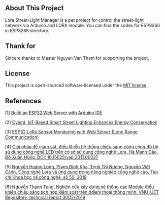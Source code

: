 
## About This Project

Lora Street-Light Manager is a pet project for control the street-light network via Arduino and LORA module. You can find the codes for ESP8266 in ESP8266 directory.

## Thank for

Sincere thanks to Master Nguyen Van Them for supporting the project.

## License

This project is open-sourced software licensed under the [MIT license](https://opensource.org/licenses/MIT).

## References

[1] [Build an ESP32 Web Server with Arduino IDE](https://www.musicjinni.net/KZvv6xXWgPa/Build-an-ESP32-Web-Server-withArduino-IDE.html)

[2] [Cyient, IoT-Based Smart Street Lighting Enhances Energy Conservation](https://www.youtube.com/watch?v=nVhL0cv5a5s)

[3] [ESP32 LoRa Sensor Monitoring with Web Server (Long Range Communication)](https://randomnerdtutorials.com/esp32-lora-sensor-web-server/)

[4] [Giải pháp để giám sát, điều khiển hệ thống chiếu sáng công cộng đô thị sử dụng công nghệ LED trên cơ sở sử dụng công nghệ Lora. Hà Mạnh Đào, Đỗ Xuân Hùng. DOI: 10.15625/vap.2017.00027](http://proceeding.vap.ac.vn/index.php/proceedingvap/article/view/2017.00027)

[5] [Nguyễn Hoàng Long, Phạm Đình Kha, Trịnh Thị Nương, Nguyễn Viết Cảnh, Công nghệ Lora và ứng dụng trong nông nghiệp công nghệ cao, Tạp chí Khoa học và công nghệ, số 50, 2019](https://dlib.haui.edu.vn/home/handle/123456789/85)

[6] [Nguyễn Thanh Tùng, Nghiên cứu xây dựng hệ thống các Module điều khiển chiếu sáng tích hợp kiểm soát trên ddienj thoại thông minh, VNU-UET Repository, technical report 30/12/2019](https://eprints.uet.vnu.edu.vn/eprints/id/eprint/3914/)

